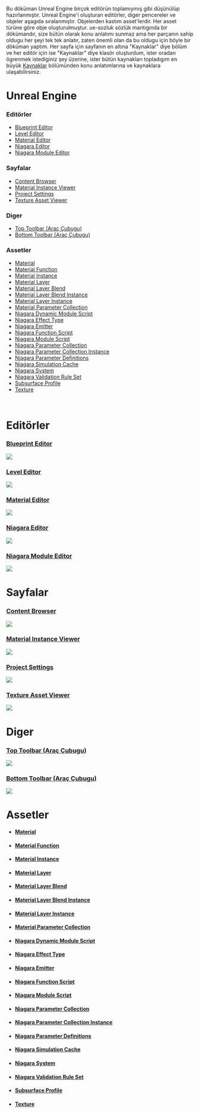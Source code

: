 Bu döküman Unreal Engine birçok editörün toplamıymış gibi düşünülüp hazırlanmıştır. Unreal Engine'i oluşturan editörler, diger pencereler ve objeler aşagıda sıralanmıştır. Objelerden kastım asset'lerdir. Her asset türüne göre obje oluşturulmuştur. ue-sozluk sözlük mantıgında bir dökümandır, size bütün olarak konu anlatımı sunmaz ama her parçanın sahip oldugu her şeyi tek tek anlatır, zaten önemli olan da bu oldugu için böyle bir döküman yaptım. Her sayfa için sayfanın en altına "Kaynaklar" diye bölüm ve her editör için ise "Kaynaklar" diye klasör oluşturdum, ister oradan ögrenmek istediginiz şey üzerine, ister bütün kaynakları topladıgım en büyük [Kaynaklar](Kaynaklar) bölümünden konu anlatımlarına ve kaynaklara ulaşabilirsiniz.


# Unreal Engine


### Editörler

* [Blueprint Editor](#blueprint-editor)
* [Level Editor](#level-editor)
* [Material Editor](#material-editor)
* [Niagara Editor](#niagara-editor)
* [Niagara Module Editor](#niagara-module-editor)


### Sayfalar

* [Content Browser](#content-browser)
* [Material Instance Viewer](#material-instance-viewer)
* [Project Settings](#project-settings)
* [Texture Asset Viewer](#texture-asset-viewer)


### Diger

* [Top Toolbar (Araç Çubugu)](#top-toolbar-araç-çubugu)
* [Bottom Toolbar (Araç Çubugu)](#bottom-toolbar-araç-çubugu)


### Assetler

* [Material](#material)
* [Material Function](#material-function)
* [Material Instance](#material-instance)
* [Material Layer](#material-layer)
* [Material Layer Blend](#material-layer-blend)
* [Material Layer Blend Instance](#material-layer-blend-instance)
* [Material Layer Instance](#material-layer-instance)
* [Material Parameter Collection](#material-parameter-collection)
* [Niagara Dynamic Module Script](#niagara-dynamic-module-script)
* [Niagara Effect Type](#niagara-effect-type)
* [Niagara Emitter](#niagara-emitter)
* [Niagara Function Script](#niagara-function-script)
* [Niagara Module Script](#niagara-module-script)
* [Niagara Parameter Collection](#niagara-parameter-collection)
* [Niagara Parameter Collection Instance](#niagara-parameter-collection-instance)
* [Niagara Parameter Definitions](#niagara-parameter-definitions)
* [Niagara Simulation Cache](#niagara-simulation-cache)
* [Niagara System](#niagara-system)
* [Niagara Validation Rule Set](#niagara-validation-rule-set)
* [Subsurface Profile](#subsurface-profile)
* [Texture](#texture)

<br>



# Editörler

### [Blueprint Editor](Editörler/Blueprint%20Editörü)
<img src="Dosyalar/Blueprint_Editor_Ana_Ekran.jpg">

### [Level Editor](Editörler/Level%20Editörü)
<img src="Dosyalar/Level_Editor_Ana_Ekran.jpg">

### [Material Editor](Editörler/Materyal%20Editörü)
<img src="Dosyalar/Materyal_Editor_Ana_Ekran.jpg">

### [Niagara Editor](Editörler/Niagara%20Editörü)
<img src="Dosyalar/Niagara_Editor_Ana_Ekran.jpg">

### [Niagara Module Editor](Editörler/Niagara%20Modül%20Editörü)
<img src="Dosyalar/Niagara_Module_Editor_Ana_Ekran.jpg">



# Sayfalar

### [Content Browser](Sayfalar/Content%20Browser)
<img src="Dosyalar/Content_Browser_Ana_Ekran.jpg">

### [Material Instance Viewer](Sayfalar/Material%20Instance%20Viewer)
<img src="Dosyalar/Material_Instance_Viewer_Ana_Ekran.jpg">

### [Project Settings](Sayfalar/Project%20Settings)
<img src="Dosyalar/Project_Settings_Ana_Ekran.jpg">

### [Texture Asset Viewer](Sayfalar/Texture%20Asset%20Viewer)
<img src="Dosyalar/Texture_Asset_Viewer.jpg">



# Diger

### [Top Toolbar (Araç Çubugu)](Diger/Top%20Toolbar%20(Araç%20Çubugu))
<img src="Dosyalar/Top_Toolbar.jpg">

### [Bottom Toolbar (Araç Çubugu)](Diger/Bottom%20Toolbar%20(Araç%20Çubugu))
<img src="Dosyalar/Bottom_Toolbar.jpg">




# Assetler

* #### [Material](Assetler/Materyal)
* #### [Material Function](Assetler/Materyal%20Fonksiyonu)
* #### [Material Instance](Assetler/Materyal%20Instance)
* #### [Material Layer](Assetler/Materyal%20Layer)
* #### [Material Layer Blend](Assetler/Materyal%20Layer%20Blend)
* #### [Material Layer Blend Instance](Assetler/Materyal%20Layer%20Blend%20Instance)
* #### [Material Layer Instance](Assetler/Materyal%20Layer%20Instance)
* #### [Material Parameter Collection](Assetler/Materyal%20Parametre%20Koleksiyonu)
* #### [Niagara Dynamic Module Script](Assetler/Niagara%20Dynamic%20Module%20Script)
* #### [Niagara Effect Type](Assetler/Niagara%20Effect%20Type)
* #### [Niagara Emitter](Assetler/Niagara%20Emitter)
* #### [Niagara Function Script](Assetler/Niagara%20Function%20Script)
* #### [Niagara Module Script](Assetler/Niagara%20Module%20Script)
* #### [Niagara Parameter Collection](Assetler/Niagara%20Parametre%20Koleksiyonu)
* #### [Niagara Parameter Collection Instance](Assetler/Niagara%20Parametre%20Koleksiyonu%20Instance)
* #### [Niagara Parameter Definitions](Assetler/Niagara%20Parameter%20Definitions)
* #### [Niagara Simulation Cache](Assetler/Niagara%20Simulation%20Cache)
* #### [Niagara System](Assetler/Niagara%20System)
* #### [Niagara Validation Rule Set](Assetler/Niagara%20Validation%20Rule%20Set)
* #### [Subsurface Profile](Assetler/Subsurface%20Profile)
* #### [Texture](Assetler/Texture)
